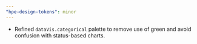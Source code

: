 ```yaml
---
"hpe-design-tokens": minor
---
```


- Refined `dataVis.categorical` palette to remove use of green and avoid confusion with status-based charts.
